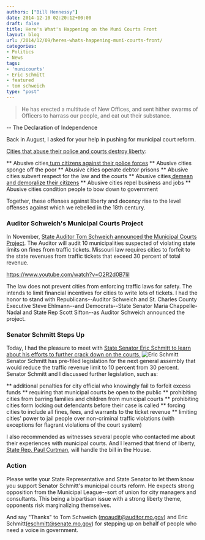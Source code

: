 ```yaml
---
authors: ["Bill Hennessy"]
date: 2014-12-10 02:20:12+00:00
draft: false
title: Here's What's Happening on the Muni Courts Front
layout: blog
url: /2014/12/09/heres-whats-happening-muni-courts-front/
categories:
- Politics
- News
tags:
- 'municourts'
- Eric Schmitt
- featured
- tom schweich
type: "post"
---
```


> He has erected a multitude of New Offices, and sent hither swarms of Officers to harrass our people, and eat out their substance.

-- The Declaration of Independence



Back in August, I asked for your help in pushing for municipal court reform.

[Cities that abuse their police and courts destroy liberty](https://hennessysview.com/2014/09/05/municipal-courts-matter-liberty/):




** Abusive cities[ turn citizens against their police forces](https://hennessysview.com/2014/08/19/end-game-ferguson/)
** Abusive cities sponge off the poor
** Abusive cities operate debtor prisons
** Abusive cities subvert respect for the law and the courts
** Abusive cities[ demean and demoralize their citizens](https://hennessysview.com/2014/08/20/municipal-court-kangaroo-court/)
** Abusive cities repel business and jobs
** Abusive cities condition people to bow down to government


Together, these offenses against liberty and decency rise to the level offenses against which we rebelled in the 18th century.



### Auditor Schweich's Municipal Courts Project



In November, [State Auditor Tom Schweich announced the Municipal Courts Project](https://www.24thstate.com/2014/10/municipal-courts-initiative.html). The Auditor will audit 10 municipalities suspected of violating state limits on fines from traffic tickets. Missouri law requires cities to forfeit to the state revenues from traffic tickets that exceed 30 percent of total revenue.

https://www.youtube.com/watch?v=O2R2d0B7liI

The law does not prevent cities from enforcing traffic laws for safety. The intends to limit financial incentives for cities to write lots of tickets. I had the honor to stand with Republicans--Auditor Schweich and St. Charles County Executive Steve Ehlmann--and Democrats--State Senator Maria Chappelle-Nadal and State Rep Scott Sifton--as Auditor Schweich announced the project.



### Senator Schmitt Steps Up



Today, I had the pleasure to meet with [State Senator Eric Schmitt to learn about his efforts to further crack down on the courts.](https://www.stltoday.com/news/local/govt-and-politics/missouri-state-senators-seek-municipal-court-changes/article_491e35f5-5c71-5e76-a84a-0a84ed85e2f4.html) ![Eric Schmitt](https://hennessysview.com/wp-content/uploads/2014/12/eric_schmitt-300x200.jpg)
Senator Schmitt has pre-filed legislation for the next general assembly that would reduce the traffic revenue limit to 10 percent from 30 percent. Senator Schmitt and I discussed further legislation, such as:




** additional penalties for city official who knowingly fail to forfeit excess funds
** requiring that municipal courts be open to the public
** prohibiting cities from barring families and children from municipal courts
** prohibiting cities form locking out defendants before their case is called
** forcing cities to include all fines, fees, and warrants to the ticket revenue
** limiting cities' power to jail people over non-criminal traffic violations (with exceptions for flagrant violations of the court system)


I also recommended as witnesses several people who contacted me about their experiences with municipal courts. And I learned that friend of liberty, [State Rep. Paul Curtman](https://www.paulcurtman.com/), will handle the bill in the House.



### Action



Please write your State Representative and State Senator to let them know you support Senator Schmitt's municipal courts reform. He expects strong opposition from the Municipal League--sort of union for city managers and consultants. This being a bipartisan issue with a strong liberty theme, opponents risk marginalizing themselves.

And say "Thanks" to Tom Schweich (moaudit@auditor.mo.gov) and Eric Schmitt(eschmitt@senate.mo.gov) for stepping up on behalf of people who need a voice in government.




